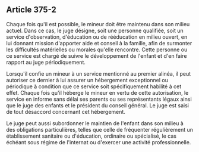 Article 375-2
----
Chaque fois qu'il est possible, le mineur doit être maintenu dans son milieu
actuel. Dans ce cas, le juge désigne, soit une personne qualifiée, soit un
service d'observation, d'éducation ou de rééducation en milieu ouvert, en lui
donnant mission d'apporter aide et conseil à la famille, afin de surmonter les
difficultés matérielles ou morales qu'elle rencontre. Cette personne ou ce
service est chargé de suivre le développement de l'enfant et d'en faire rapport
au juge périodiquement.

Lorsqu'il confie un mineur à un service mentionné au premier alinéa, il peut
autoriser ce dernier à lui assurer un hébergement exceptionnel ou périodique à
condition que ce service soit spécifiquement habilité à cet effet. Chaque fois
qu'il héberge le mineur en vertu de cette autorisation, le service en informe
sans délai ses parents ou ses représentants légaux ainsi que le juge des enfants
et le président du conseil général. Le juge est saisi de tout désaccord
concernant cet hébergement.

Le juge peut aussi subordonner le maintien de l'enfant dans son milieu à des
obligations particulières, telles que celle de fréquenter régulièrement un
établissement sanitaire ou d'éducation, ordinaire ou spécialisé, le cas échéant
sous régime de l'internat ou d'exercer une activité professionnelle.
